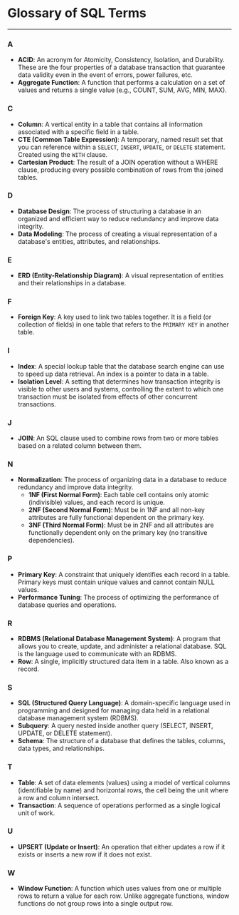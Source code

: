 # Glossary of SQL Terms

---

### A

*   **ACID**: An acronym for Atomicity, Consistency, Isolation, and Durability. These are the four properties of a database transaction that guarantee data validity even in the event of errors, power failures, etc.
*   **Aggregate Function**: A function that performs a calculation on a set of values and returns a single value (e.g., COUNT, SUM, AVG, MIN, MAX).

### C

*   **Column**: A vertical entity in a table that contains all information associated with a specific field in a table.
*   **CTE (Common Table Expression)**: A temporary, named result set that you can reference within a `SELECT`, `INSERT`, `UPDATE`, or `DELETE` statement. Created using the `WITH` clause.
*   **Cartesian Product**: The result of a JOIN operation without a WHERE clause, producing every possible combination of rows from the joined tables.

### D

*   **Database Design**: The process of structuring a database in an organized and efficient way to reduce redundancy and improve data integrity.
*   **Data Modeling**: The process of creating a visual representation of a database's entities, attributes, and relationships.

### E

*   **ERD (Entity-Relationship Diagram)**: A visual representation of entities and their relationships in a database.

### F

*   **Foreign Key**: A key used to link two tables together. It is a field (or collection of fields) in one table that refers to the `PRIMARY KEY` in another table.

### I

*   **Index**: A special lookup table that the database search engine can use to speed up data retrieval. An index is a pointer to data in a table.
*   **Isolation Level**: A setting that determines how transaction integrity is visible to other users and systems, controlling the extent to which one transaction must be isolated from effects of other concurrent transactions.

### J

*   **JOIN**: An SQL clause used to combine rows from two or more tables based on a related column between them.

### N

*   **Normalization**: The process of organizing data in a database to reduce redundancy and improve data integrity. 
    *   **1NF (First Normal Form)**: Each table cell contains only atomic (indivisible) values, and each record is unique.
    *   **2NF (Second Normal Form)**: Must be in 1NF and all non-key attributes are fully functional dependent on the primary key.
    *   **3NF (Third Normal Form)**: Must be in 2NF and all attributes are functionally dependent only on the primary key (no transitive dependencies).

### P

*   **Primary Key**: A constraint that uniquely identifies each record in a table. Primary keys must contain unique values and cannot contain NULL values.
*   **Performance Tuning**: The process of optimizing the performance of database queries and operations.

### R

*   **RDBMS (Relational Database Management System)**: A program that allows you to create, update, and administer a relational database. SQL is the language used to communicate with an RDBMS.
*   **Row**: A single, implicitly structured data item in a table. Also known as a record.

### S

*   **SQL (Structured Query Language)**: A domain-specific language used in programming and designed for managing data held in a relational database management system (RDBMS).
*   **Subquery**: A query nested inside another query (SELECT, INSERT, UPDATE, or DELETE statement).
*   **Schema**: The structure of a database that defines the tables, columns, data types, and relationships.

### T

*   **Table**: A set of data elements (values) using a model of vertical columns (identifiable by name) and horizontal rows, the cell being the unit where a row and column intersect.
*   **Transaction**: A sequence of operations performed as a single logical unit of work.

### U

*   **UPSERT (Update or Insert)**: An operation that either updates a row if it exists or inserts a new row if it does not exist.

### W

*   **Window Function**: A function which uses values from one or multiple rows to return a value for each row. Unlike aggregate functions, window functions do not group rows into a single output row.
